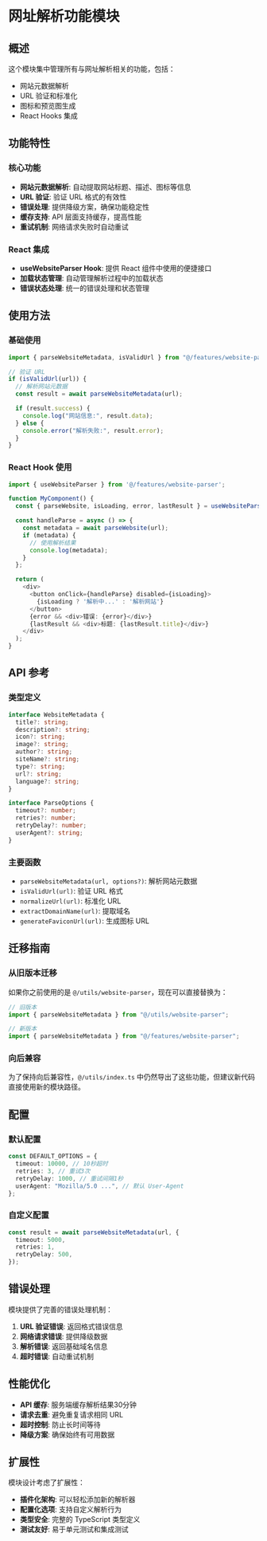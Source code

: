 # 网址解析功能模块

## 概述

这个模块集中管理所有与网址解析相关的功能，包括：

- 网站元数据解析
- URL 验证和标准化
- 图标和预览图生成
- React Hooks 集成

## 功能特性

### 核心功能

- **网站元数据解析**: 自动提取网站标题、描述、图标等信息
- **URL 验证**: 验证 URL 格式的有效性
- **错误处理**: 提供降级方案，确保功能稳定性
- **缓存支持**: API 层面支持缓存，提高性能
- **重试机制**: 网络请求失败时自动重试

### React 集成

- **useWebsiteParser Hook**: 提供 React 组件中使用的便捷接口
- **加载状态管理**: 自动管理解析过程中的加载状态
- **错误状态处理**: 统一的错误处理和状态管理

## 使用方法

### 基础使用

```typescript
import { parseWebsiteMetadata, isValidUrl } from "@/features/website-parser";

// 验证 URL
if (isValidUrl(url)) {
  // 解析网站元数据
  const result = await parseWebsiteMetadata(url);

  if (result.success) {
    console.log("网站信息:", result.data);
  } else {
    console.error("解析失败:", result.error);
  }
}
```

### React Hook 使用

```typescript
import { useWebsiteParser } from '@/features/website-parser';

function MyComponent() {
  const { parseWebsite, isLoading, error, lastResult } = useWebsiteParser();

  const handleParse = async () => {
    const metadata = await parseWebsite(url);
    if (metadata) {
      // 使用解析结果
      console.log(metadata);
    }
  };

  return (
    <div>
      <button onClick={handleParse} disabled={isLoading}>
        {isLoading ? '解析中...' : '解析网站'}
      </button>
      {error && <div>错误: {error}</div>}
      {lastResult && <div>标题: {lastResult.title}</div>}
    </div>
  );
}
```

## API 参考

### 类型定义

```typescript
interface WebsiteMetadata {
  title?: string;
  description?: string;
  icon?: string;
  image?: string;
  author?: string;
  siteName?: string;
  type?: string;
  url?: string;
  language?: string;
}

interface ParseOptions {
  timeout?: number;
  retries?: number;
  retryDelay?: number;
  userAgent?: string;
}
```

### 主要函数

- `parseWebsiteMetadata(url, options?)`: 解析网站元数据
- `isValidUrl(url)`: 验证 URL 格式
- `normalizeUrl(url)`: 标准化 URL
- `extractDomainName(url)`: 提取域名
- `generateFaviconUrl(url)`: 生成图标 URL

## 迁移指南

### 从旧版本迁移

如果你之前使用的是 `@/utils/website-parser`，现在可以直接替换为：

```typescript
// 旧版本
import { parseWebsiteMetadata } from "@/utils/website-parser";

// 新版本
import { parseWebsiteMetadata } from "@/features/website-parser";
```

### 向后兼容

为了保持向后兼容性，`@/utils/index.ts` 中仍然导出了这些功能，但建议新代码直接使用新的模块路径。

## 配置

### 默认配置

```typescript
const DEFAULT_OPTIONS = {
  timeout: 10000, // 10秒超时
  retries: 3, // 重试3次
  retryDelay: 1000, // 重试间隔1秒
  userAgent: "Mozilla/5.0 ...", // 默认 User-Agent
};
```

### 自定义配置

```typescript
const result = await parseWebsiteMetadata(url, {
  timeout: 5000,
  retries: 1,
  retryDelay: 500,
});
```

## 错误处理

模块提供了完善的错误处理机制：

1. **URL 验证错误**: 返回格式错误信息
2. **网络请求错误**: 提供降级数据
3. **解析错误**: 返回基础域名信息
4. **超时错误**: 自动重试机制

## 性能优化

- **API 缓存**: 服务端缓存解析结果30分钟
- **请求去重**: 避免重复请求相同 URL
- **超时控制**: 防止长时间等待
- **降级方案**: 确保始终有可用数据

## 扩展性

模块设计考虑了扩展性：

- **插件化架构**: 可以轻松添加新的解析器
- **配置化选项**: 支持自定义解析行为
- **类型安全**: 完整的 TypeScript 类型定义
- **测试友好**: 易于单元测试和集成测试
